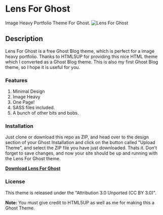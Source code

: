 # Lens For Ghost
Image Heavy Portfolio Theme For Ghost.
![Lens For Ghost](https://raw.githubusercontent.com/vasanthdeveloper/Lens-For-Ghost/master/assets/screenshot-desktop.png)

## Description
Lens For Ghost is a free Ghost Blog theme, which is perfect for a image heavy portfolio. Thanks to HTML5UP for providing this nice HTML theme which I converted as a Ghost Blog theme. This is also my first Ghost Blog theme, so I hope it is useful for you.
### Features
1. Minimal Design
2. Image Heavy
3. One Page!
4. SASS files included.
5. A bunch of other bits and bobs.

### Installation
Just clone or download this repo as ZIP, and head over to the design section of your Ghost Installation and click on the button called "Upload Theme", and select the ZIP file you have just downloaded. Thats it.
Don't forget to save changes, and now your site should be up and running with the Lens For Ghost theme.

[**Download Lens For Ghost**](https://github.com/vasanthdeveloper/Lens-For-Ghost/archive/master.zip)

### License
This theme is released under the "Attribution 3.0 Unported (CC BY 3.0)".

**Note:** You must give credit to HTML5UP as well as me for making this a Ghost Theme.